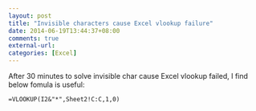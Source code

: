 ```yaml
---
layout: post
title: "Invisible characters cause Excel vlookup failure"
date: 2014-06-19T13:44:37+08:00
comments: true
external-url:
categories: [Excel]
---
```


After 30 minutes to solve invisible char cause Excel vlookup failed,  I find below fomula is useful:

```
=VLOOKUP(I2&"*",Sheet2!C:C,1,0)
```